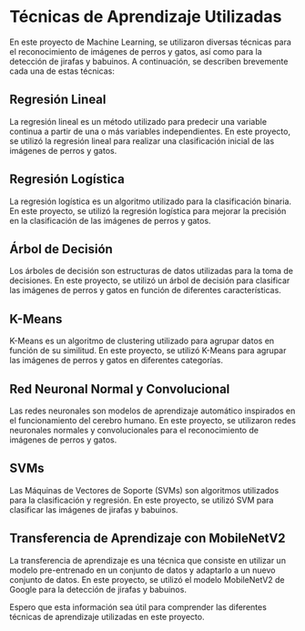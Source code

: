 # Técnicas de Aprendizaje Utilizadas

En este proyecto de Machine Learning, se utilizaron diversas técnicas para el reconocimiento de imágenes de perros y gatos, así como para la detección de jirafas y babuinos. A continuación, se describen brevemente cada una de estas técnicas:

## Regresión Lineal

La regresión lineal es un método utilizado para predecir una variable continua a partir de una o más variables independientes. En este proyecto, se utilizó la regresión lineal para realizar una clasificación inicial de las imágenes de perros y gatos.

## Regresión Logística

La regresión logística es un algoritmo utilizado para la clasificación binaria. En este proyecto, se utilizó la regresión logística para mejorar la precisión en la clasificación de las imágenes de perros y gatos.

## Árbol de Decisión

Los árboles de decisión son estructuras de datos utilizadas para la toma de decisiones. En este proyecto, se utilizó un árbol de decisión para clasificar las imágenes de perros y gatos en función de diferentes características.

## K-Means

K-Means es un algoritmo de clustering utilizado para agrupar datos en función de su similitud. En este proyecto, se utilizó K-Means para agrupar las imágenes de perros y gatos en diferentes categorías.

## Red Neuronal Normal y Convolucional

Las redes neuronales son modelos de aprendizaje automático inspirados en el funcionamiento del cerebro humano. En este proyecto, se utilizaron redes neuronales normales y convolucionales para el reconocimiento de imágenes de perros y gatos.

## SVMs

Las Máquinas de Vectores de Soporte (SVMs) son algoritmos utilizados para la clasificación y regresión. En este proyecto, se utilizó SVM para clasificar las imágenes de jirafas y babuinos.

## Transferencia de Aprendizaje con MobileNetV2

La transferencia de aprendizaje es una técnica que consiste en utilizar un modelo pre-entrenado en un conjunto de datos y adaptarlo a un nuevo conjunto de datos. En este proyecto, se utilizó el modelo MobileNetV2 de Google para la detección de jirafas y babuinos.

Espero que esta información sea útil para comprender las diferentes técnicas de aprendizaje utilizadas en este proyecto.
